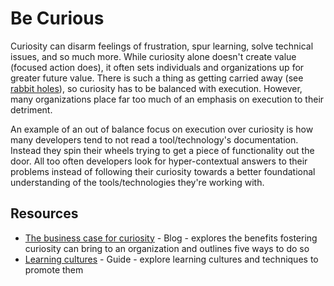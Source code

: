 # Be Curious

Curiosity can disarm feelings of frustration, spur learning, solve technical issues, and so much more. While curiosity alone doesn't create value (focused action does), it often sets individuals and organizations up for greater future value. There is such a thing as getting carried away (see [rabbit holes](https://www.dictionary.com/e/slang/rabbit-hole/)), so curiosity has to be balanced with execution. However, many organizations place far too much of an emphasis on execution to their detriment.

An example of an out of balance focus on execution over curiosity is how many developers tend to not read a tool/technology's documentation. Instead they spin their wheels trying to get a piece of functionality out the door. All too often developers look for hyper-contextual answers to their problems instead of following their curiosity towards a better foundational understanding of the tools/technologies they're working with.

## Resources

- [The business case for curiosity](https://hbr.org/2018/09/the-business-case-for-curiosity) - Blog - explores the benefits fostering curiosity can bring to an organization and outlines five ways to do so
- [Learning cultures](https://cloud.google.com/architecture/devops/devops-culture-learning-culture) - Guide - explore learning cultures and techniques to promote them
